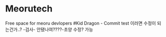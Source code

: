 # Meorutech
Free space for meoru devlopers
#Kid Dragon - Commit test
이러면 수정이 되는건가..? -검사-
안됐나여????-초양
수정? 가능
